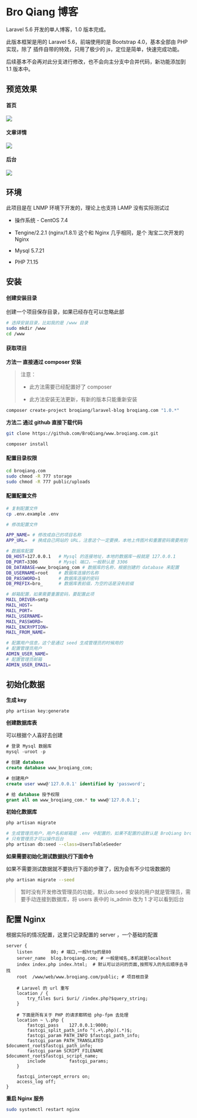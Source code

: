 # Bro Qiang 博客

Laravel 5.6 开发的单人博客，1.0 版本完成。

此版本框架是用的 Laravel 5.6，前端使用的是 Bootstrap 4.0，基本全部由 PHP 实现，除了 插件自带的特效，只用了极少的 js，定位是简单，快速完成功能。

后续基本不会再对此分支进行修改，也不会向主分支中合并代码，新功能添加到 1.1 版本中。

## 预览效果

#### 首页

![](https://image.broqiang.com/M837cv6tPs5nJFVLYxXAL59rGfdhb4.png)

#### 文章详情

![](https://image.broqiang.com/6zgPZtG9InNcUckkrcdwlgHdZqXAXZ.png)

#### 后台

![](https://image.broqiang.com/cNQ7ofMc7dT3l7VtQFfyFYA53C4ukF.png)

## 环境

此项目是在 LNMP 环境下开发的，理论上也支持 LAMP 没有实际测试过

- 操作系统 - CentOS 7.4

- Tengine/2.2.1 (nginx/1.8.1) 这个和 Nginx 几乎相同，是个 淘宝二次开发的 Nginx

- Mysql 5.7.21 

- PHP 7.1.15 


## 安装

#### 创建安装目录

创建一个项目保存目录，如果已经存在可以忽略此部

```bash
# 选择安装目录，比如我的是 /www 目录
sudo mkdir /www
cd /www
```

#### 获取项目

__方法一 直接通过 composer 安装__

> 注意：
> 
> - 此方法需要已经配置好了 composer
> 
> - 此方法安装无法更新，有新的版本只能重新安装

```bash
composer create-project broqiang/laravel-blog broqiang.com "1.0.*"
```

__方法二 通过 github 直接下载代码__

```bash
git clone https://github.com/BroQiang/www.broqiang.com.git

composer install
```

#### 配置目录权限

```bash
cd broqiang.com
sudo chmod -R 777 storage
sudo chmod -R 777 public/uploads
```

#### 配置配置文件

```bash
# 复制配置文件
cp .env.example .env

# 修改配置文件

APP_NAME= # 修改成自己的项目名称
APP_URL=  # 换成自己网站的 URL，注意这个一定要换，本地上传图片和重置密码需要用到

# 数据库配置
DB_HOST=127.0.0.1   # Mysql 的连接地址，本地的数据库一般就是 127.0.0.1
DB_PORT=3306        # Mysql 端口，一般默认是 3306
DB_DATABASE=www_broqiang_com # 数据库的名称，根据创建的 database 来配置
DB_USERNAME=root    # 数据库连接的名称
DB_PASSWORD=1       # 数据库连接的密码
DB_PREFIX=bro_      # 数据库表前缀，为空的话是没有前缀

# 邮箱配置，如果需要重置密码，要配置此项
MAIL_DRIVER=smtp
MAIL_HOST=
MAIL_PORT=
MAIL_USERNAME=
MAIL_PASSWORD=
MAIL_ENCRYPTION=
MAIL_FROM_NAME=

# 配置用户信息，这个是通过 seed 生成管理员的时候用的
# 配置管理员用户
ADMIN_USER_NAME=
# 配置管理员邮箱
ADMIN_USER_EMAIL=
```

## 初始化数据

__生成 key__

```bash
php artisan key:generate
```

__创建数据库表__

可以根据个人喜好去创建

```sql
# 登录 Mysql 数据库
mysql -uroot -p

# 创建 database
create database www_broqiang_com;

# 创建用户
create user www@'127.0.0.1' identified by 'password';

# 给 database 授予权限
grant all on www_broqiang_com.* to www@'127.0.0.1'; 
```

__初始化数据库__

```bash
php artisan migrate

# 生成管理员用户，用户名和邮箱是 .env 中配置的，如果不配置的话默认是 BroQiang broqiang@qq.com
# 只有管理员才可以操作后台
php artisan db:seed --class=UsersTableSeeder
```

__如果需要初始化测试数据执行下面命令__

如果不需要测试数据就不要执行下面的步骤了，因为会有不少垃圾数据的

```bash
php artisan migrate --seed
```

> 暂时没有开发修改管理员的功能，默认db:seed 安装的用户就是管理员，需要手动连接到数据库，将 users 表中的 is_admin 改为 1 才可以看到后台

## 配置 Nginx

根据实际的情况配置，这里只记录配置的 server ，一个基础的配置

```nginx
server {
    listen       80; # 端口,一般http的是80
    server_name  blog.broqiang.com; # 一般是域名,本机就是localhost
    index index.php index.html;  # 默认可以访问的页面,按照写入的先后顺序去寻找
    root  /www/web/www.broqiang.com/public; # 项目根目录

    # Laravel 的 url 重写
    location / {
        try_files $uri $uri/ /index.php?$query_string;
    }

    # 下面是所有关于 PHP 的请求都转给 php-fpm 去处理
    location ~ \.php {
        fastcgi_pass    127.0.0.1:9000;
        fastcgi_split_path_info ^(.+\.php)(.*)$;
        fastcgi_param PATH_INFO $fastcgi_path_info;
        fastcgi_param PATH_TRANSLATED $document_root$fastcgi_path_info;
        fastcgi_param SCRIPT_FILENAME $document_root$fastcgi_script_name;
        include         fastcgi_params;
    }

    fastcgi_intercept_errors on;
    access_log off;
}
```

__重启 Nginx 服务__

```bash
sudo systemctl restart nginx
```


